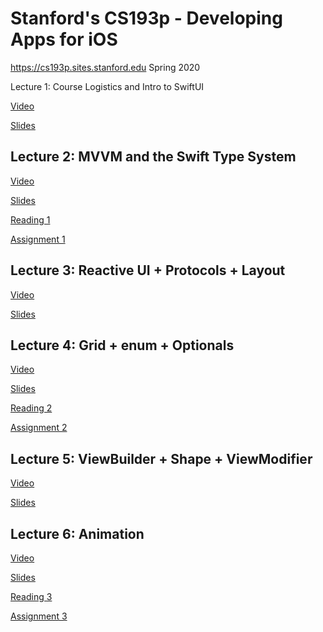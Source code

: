 
# Stanford's CS193p - Developing Apps for iOS
<https://cs193p.sites.stanford.edu> Spring 2020

Lecture 1: Course Logistics and Intro to SwiftUI

[Video](https://youtu.be/jbtqIBpUG7g)

[Slides](./Resources/Slides/l1.pdf)


## Lecture 2: MVVM and the Swift Type System

[Video](https://youtu.be/4GjXq2Sr55Q)

[Slides](./Resources/Slides/l2.pdf)

[Reading 1](./Resources/Readings/r1.pdf)

[Assignment 1](./Resources/Assignments/a1.pdf)


## Lecture 3: Reactive UI + Protocols + Layout

[Video](https://youtu.be/SIYdYpPXil4)

[Slides](./Resources/Slides/l3.pdf)


## Lecture 4: Grid + enum + Optionals

[Video](https://youtu.be/eHEeWzFP6O4)

[Slides](./Resources/Slides/l4.pdf)

[Reading 2](./Resources/Readings/r2.pdf)

[Assignment 2](./Resources/Assignments/a2.pdf)


## Lecture 5: ViewBuilder + Shape + ViewModifier

[Video](https://www.youtube.com/watch?v=oDKDGCRdSHc)

[Slides](./Resources/Slides/l5.pdf)


## Lecture 6: Animation

[Video](https://www.youtube.com/watch?v=3krC2c56ceQ)

[Slides](./Resources/Slides/l6.pdf)

[Reading 3](./Resources/Readings/r3.pdf)

[Assignment 3](./Resources/Assignments/a3.pdf)
